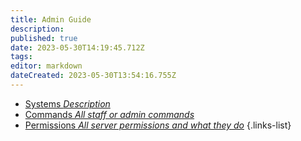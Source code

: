 ```yaml
---
title: Admin Guide
description: 
published: true
date: 2023-05-30T14:19:45.712Z
tags: 
editor: markdown
dateCreated: 2023-05-30T13:54:16.755Z
---
```


- [Systems *Description*](/guide/staff/system)
- [Commands *All staff or admin commands*](/guide/staff/commands)
- [Permissions *All server permissions and what they do*](/guide/staff/permissions)
{.links-list}
